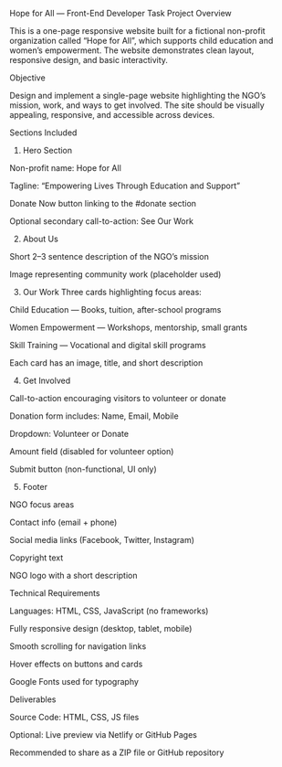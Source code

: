 Hope for All — Front-End Developer Task
Project Overview

This is a one-page responsive website built for a fictional non-profit organization called “Hope for All”, which supports child education and women’s empowerment. The website demonstrates clean layout, responsive design, and basic interactivity.

Objective

Design and implement a single-page website highlighting the NGO’s mission, work, and ways to get involved. The site should be visually appealing, responsive, and accessible across devices.

Sections Included

1. Hero Section

Non-profit name: Hope for All

Tagline: “Empowering Lives Through Education and Support”

Donate Now button linking to the #donate section

Optional secondary call-to-action: See Our Work

2. About Us

Short 2–3 sentence description of the NGO’s mission

Image representing community work (placeholder used)

3. Our Work
   Three cards highlighting focus areas:

Child Education — Books, tuition, after-school programs

Women Empowerment — Workshops, mentorship, small grants

Skill Training — Vocational and digital skill programs

Each card has an image, title, and short description

4. Get Involved

Call-to-action encouraging visitors to volunteer or donate

Donation form includes:
Name, Email, Mobile

Dropdown: Volunteer or Donate

Amount field (disabled for volunteer option)

Submit button (non-functional, UI only)

5. Footer

NGO focus areas

Contact info (email + phone)

Social media links (Facebook, Twitter, Instagram)

Copyright text

NGO logo with a short description

Technical Requirements

Languages: HTML, CSS, JavaScript (no frameworks)

Fully responsive design (desktop, tablet, mobile)

Smooth scrolling for navigation links

Hover effects on buttons and cards

Google Fonts used for typography

Deliverables

Source Code: HTML, CSS, JS files

Optional: Live preview via Netlify or GitHub Pages

Recommended to share as a ZIP file or GitHub repository
